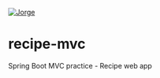 [![Jorge](https://circleci.com/gh/jorgegarces/recipe-mvc.svg?style=svg)](https://circleci.com/gh/jorgegarces/recipe-mvc)

# recipe-mvc
Spring Boot MVC practice - Recipe web app
